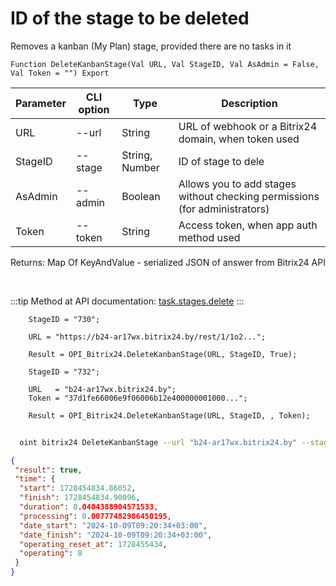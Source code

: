 ﻿---
sidebar_position: 3
---

# ID of the stage to be deleted
 Removes a kanban (My Plan) stage, provided there are no tasks in it



`Function DeleteKanbanStage(Val URL, Val StageID, Val AsAdmin = False, Val Token = "") Export`

  | Parameter | CLI option | Type | Description |
  |-|-|-|-|
  | URL | --url | String | URL of webhook or a Bitrix24 domain, when token used |
  | StageID | --stage | String, Number | ID of stage to dele |
  | AsAdmin | --admin | Boolean | Allows you to add stages without checking permissions (for administrators) |
  | Token | --token | String | Access token, when app auth method used |

  
  Returns:  Map Of KeyAndValue - serialized JSON of answer from Bitrix24 API

<br/>

:::tip
Method at API documentation: [task.stages.delete](https://dev.1c-bitrix.ru/rest_help/tasks/task/kanban/task_stages_delete.php)
:::
<br/>


```bsl title="Code example"
    StageID = "730";

    URL = "https://b24-ar17wx.bitrix24.by/rest/1/1o2...";

    Result = OPI_Bitrix24.DeleteKanbanStage(URL, StageID, True);

    StageID = "732";

    URL   = "b24-ar17wx.bitrix24.by";
    Token = "37d1fe66006e9f06006b12e400000001000...";

    Result = OPI_Bitrix24.DeleteKanbanStage(URL, StageID, , Token);
```



```sh title="CLI command example"
    
  oint bitrix24 DeleteKanbanStage --url "b24-ar17wx.bitrix24.by" --stage "320" --admin %admin% --token "fe3fa966006e9f06006b12e400000001000..."

```

```json title="Result"
{
 "result": true,
 "time": {
  "start": 1728454834.86052,
  "finish": 1728454834.90096,
  "duration": 0.0404388904571533,
  "processing": 0.00777482986450195,
  "date_start": "2024-10-09T09:20:34+03:00",
  "date_finish": "2024-10-09T09:20:34+03:00",
  "operating_reset_at": 1728455434,
  "operating": 0
 }
}
```
